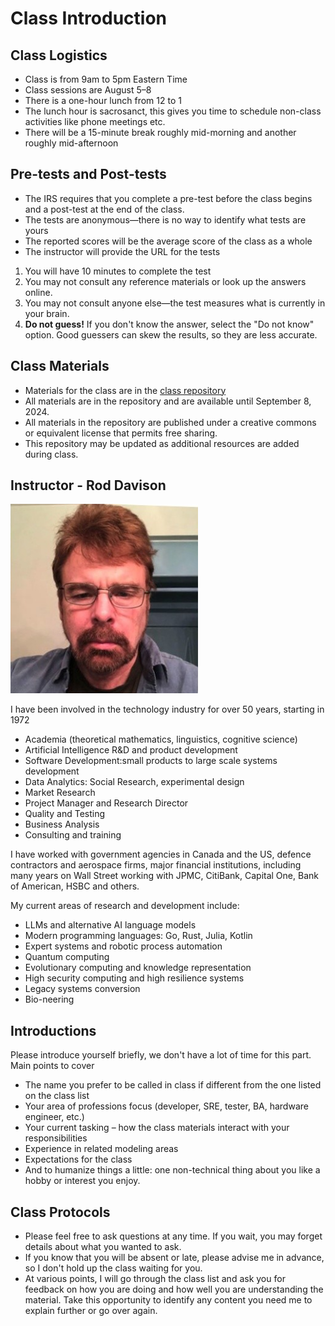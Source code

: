 # Class Introduction

## Class Logistics

- Class is from 9am to 5pm Eastern Time
- Class sessions are August 5–8
- There is a one-hour lunch from 12 to 1
- The lunch hour is sacrosanct, this gives you time to schedule non-class activities like phone meetings etc.
- There will be a 15-minute break roughly mid-morning and another roughly mid-afternoon

## Pre-tests and Post-tests

- The IRS requires that you complete a pre-test before the class begins and a post-test at the end of the class.
- The tests are anonymous—there is no way to identify what tests are yours
- The reported scores will be the average score of the class as a whole
- The instructor will provide the URL for the tests

1. You will have 10 minutes to complete the test
2. You may not consult any reference materials or look up the answers online.
3. You may not consult anyone else—the test measures what is currently in your brain.
4. **Do not guess!** If you don't know the answer, select the "Do not know" option. Good guessers can skew the results, so they are less accurate.


## Class Materials

- Materials for the class are in the [class repository](https://github.com/ExgnoRepos/2419-AdvancedAnalysis-Aug-5)
- All materials are in the repository and are available until September 8, 2024.
- All materials in the repository are published under a creative commons or equivalent license that permits free sharing.
- This repository may be updated as additional resources are added during class.

## Instructor - Rod Davison

<img src="images/RodDavison.png" width="300"/>

I have been involved in the technology industry for over 50 years, starting in 1972

- Academia (theoretical mathematics, linguistics, cognitive science)
- Artificial Intelligence R&D and product development
- Software Development:small products to large scale systems development
- Data Analytics: Social Research, experimental design
- Market Research
- Project Manager and Research Director
- Quality and Testing
- Business Analysis
- Consulting and training

I have worked with government agencies in Canada and the US, defence contractors and aerospace firms, major financial institutions, including many years on Wall Street working with JPMC, CitiBank, Capital One, Bank of American, HSBC and others.

My current areas of research and development include:

- LLMs and alternative AI language models
- Modern programming languages: Go, Rust, Julia, Kotlin
- Expert systems and robotic process automation
- Quantum computing
- Evolutionary computing and knowledge representation
- High security computing and high resilience systems
- Legacy systems conversion
- Bio-neering

## Introductions

Please introduce yourself briefly, we don't have a lot of time for this part. Main points to cover

- The name you prefer to be called in class if different from the one listed on the class list
- Your area of professions focus (developer, SRE, tester, BA, hardware engineer, etc.)
- Your current tasking – how the class materials interact with your responsibilities 
- Experience in related modeling areas
- Expectations for the class
- And to humanize things a little: one non-technical thing about you like a hobby or interest you enjoy.


## Class Protocols

- Please feel free to ask questions at any time. If you wait, you may forget details about what you wanted to ask.
- If you know that you will be absent or late, please advise me in advance, so I don't hold up the class waiting for you.
- At various points, I will go through the class list and ask you for feedback on how you are doing and how well you are understanding the material. Take this opportunity to identify any content you need me to explain further or go over again.

